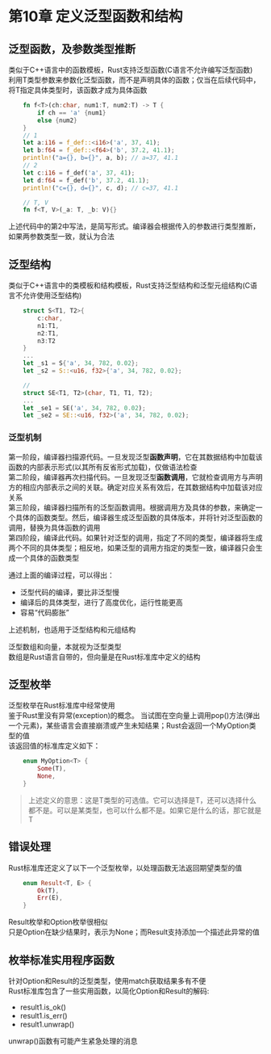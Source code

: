 # 第10章 定义泛型函数和结构

## 泛型函数，及参数类型推断

类似于C++语言中的函数模板，Rust支持泛型函数(C语言不允许编写泛型函数)  
利用T类型参数来参数化泛型函数，而不是声明具体的函数；仅当在后续代码中，将T指定具体类型时，该函数才成为具体函数  

```rust
    fn f<T>(ch:char, num1:T, num2:T) -> T {
        if ch == 'a' {num1}
        else {num2}
    }
    // 1
    let a:i16 = f_def::<i16>('a', 37, 41);
    let b:f64 = f_def::<f64>('b', 37.2, 41.1);
    println!("a={}, b={}", a, b); // a=37, 41.1
    // 2
    let c:i16 = f_def('a', 37, 41);
    let d:f64 = f_def('b', 37.2, 41.1);
    println!("c={}, d={}", c, d); // c=37, 41.1

    // T, V
    fn f<T, V>(_a: T, _b: V){}
```

上述代码中的第2中写法，是简写形式。编译器会根据传入的参数进行类型推断，如果两参数类型一致，就认为合法  

## 泛型结构

类似于C++语言中的类模板和结构模板，Rust支持泛型结构和泛型元组结构(C语言不允许使用泛型结构)  

```rust
    struct S<T1, T2>{
        c:char,
        n1:T1,
        n2:T1,
        n3:T2
    }
    ...
    let _s1 = S{'a', 34, 782, 0.02};
    let _s2 = S::<u16, f32>{'a', 34, 782, 0.02};

    //
    struct SE<T1, T2>(char, T1, T1, T2);
    ...
    let _se1 = SE('a', 34, 782, 0.02);
    let _se2 = SE::<u16, f32>('a', 34, 782, 0.02);
```

### 泛型机制

第一阶段，编译器扫描源代码。一旦发现泛型**函数声明**，它在其数据结构中加载该函数的内部表示形式(以其所有反省形式加载)，仅做语法检查  
第二阶段，编译器再次扫描代码。一旦发现泛型**函数调用**，它就检查调用方与声明方的相应内部表示之间的关联。确定对应关系有效后，在其数据结构中加载该对应关系  
第三阶段，编译器扫描所有的泛型函数调用。根据调用方及具体的参数，来确定一个具体的函数类型。然后，编译器生成泛型函数的具体版本，并将针对泛型函数的调用，替换为具体函数的调用  
第四阶段，编译此代码。如果针对泛型的调用，指定了不同的类型，编译器将生成两个不同的具体类型；相反地，如果泛型的调用方指定的类型一致，编译器只会生成一个具体的函数类型  

通过上面的编译过程，可以得出：  

- 泛型代码的编译，要比非泛型慢  
- 编译后的具体类型，进行了高度优化，运行性能更高  
- 容易“代码膨胀”  

上述机制，也适用于泛型结构和元组结构  

泛型数组和向量，本就视为泛型类型  
数组是Rust语言自带的，但向量是在Rust标准库中定义的结构  

## 泛型枚举

泛型枚举在Rust标准库中经常使用  
鉴于Rust里没有异常(exception)的概念。
当试图在空向量上调用pop()方法(弹出一个元素)，某些语言会直接崩溃或产生未知结果；Rust会返回一个MyOption<T>类型的值  
该返回值的标准库定义如下：

```rust
    enum MyOption<T> {
        Some(T),
        None,
    }
```

> 上述定义的意思：这是T类型的可选值。它可以选择是T，还可以选择什么都不是。可以是某类型，也可以什么都不是。如果它是什么的话，那它就是T  

## 错误处理

Rust标准库还定义了以下一个泛型枚举，以处理函数无法返回期望类型的值  

```rust
    enum Result<T, E> {
        Ok(T),
        Err(E),
    }
```

Result枚举和Option枚举很相似  
只是Option在缺少结果时，表示为None；而Result支持添加一个描述此异常的值  

## 枚举标准实用程序函数

针对Option和Result的泛型类型，使用match获取结果多有不便  
Rust标准库包含了一些实用函数，以简化Option和Result的解码:  

- result1.is_ok()
- result1.is_err()
- result1.unwrap()

unwrap()函数有可能产生紧急处理的消息
